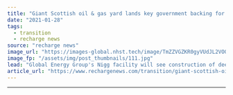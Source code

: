 ```yaml
---
title: "Giant Scottish oil & gas yard lands key government backing for offshore wind-led expansion"
date: "2021-01-28"
tags: 
  - transition
  - recharge news
source: "recharge news"
image_url: "https://images-global.nhst.tech/image/TmZZVGZKR0gyVUdJL2VOQ0FvSExJd1grNElJcmYyZEZabFlybEprNE11Zz0=/nhst/binary/0f06583acc3e4a30e1971006d4b1e58b"
image_fp: "/assets/img/post_thumbnails/111.jpg"
lead: "Global Energy Group's Nigg facility will see construction of deepwater quayside as it repositions for coming boom in North Sea renewable energy market"
article_url: "https://www.rechargenews.com/transition/giant-scottish-oil-gas-yard-lands-key-government-backing-for-offshore-wind-led-expansion/2-1-953078"
---
```


---
